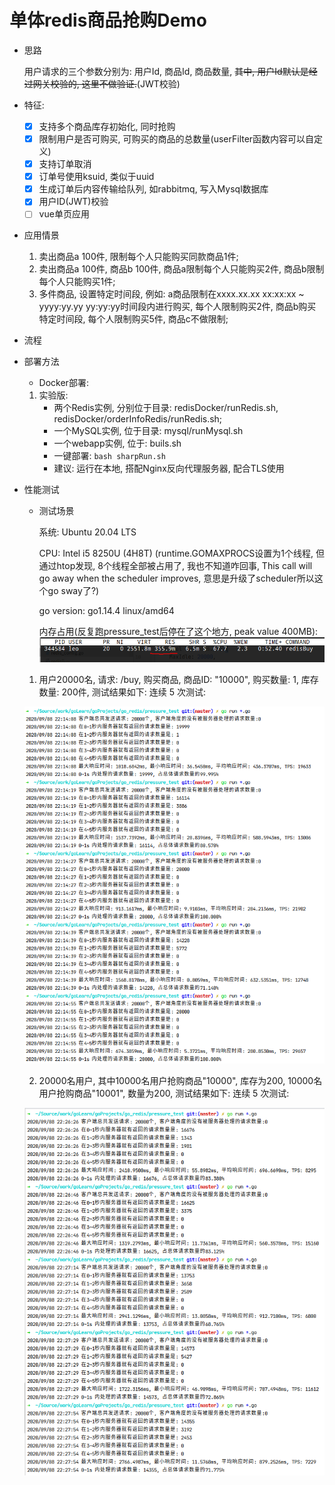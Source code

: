 # 单体redis商品抢购Demo

- 思路

    用户请求的三个参数分别为: 用户Id, 商品Id, 商品数量, ~~其中, 用户Id默认是经过网关校验的, 这里不做验证.~~(JWT校验)
    
- 特征:

    - [x] 支持多个商品库存初始化, 同时抢购
    - [x] 限制用户是否可购买, 可购买的商品的总数量(userFilter函数内容可以自定义)
    - [x] 支持订单取消
    - [x] 订单号使用ksuid, 类似于uuid
    - [x] 生成订单后内容传输给队列, 如rabbitmq, 写入Mysql数据库
    - [x] 用户ID(JWT)校验
    - [ ] vue单页应用 

- 应用情景

    1. 卖出商品a 100件, 限制每个人只能购买同款商品1件;
    2. 卖出商品a 100件, 商品b 100件, 商品a限制每个人只能购买2件, 商品b限制每个人只能购买1件;
    3. 多件商品, 设置特定时间段, 例如: a商品限制在xxxx.xx.xx xx:xx:xx ~ yyyy:yy.yy yy:yy:yy时间段内进行购买,
    每个人限制购买2件, 商品b购买特定时间段, 每个人限制购买5件, 商品c不做限制;
    
    
- 流程
    

- 部署方法
    - Docker部署:
    1. 实验版:
        - 两个Redis实例, 分别位于目录: redisDocker/runRedis.sh, redisDocker/orderInfoRedis/runRedis.sh;
        - 一个MySQL实例, 位于目录: mysql/runMysql.sh
        - 一个webapp实例, 位于: buils.sh
        - 一键部署: `bash sharpRun.sh`
        - 建议: 运行在本地, 搭配Nginx反向代理服务器, 配合TLS使用

- 性能测试

    - 测试场景
    
        系统: Ubuntu 20.04 LTS
    
        CPU: Intel i5 8250U (4H8T) (runtime.GOMAXPROCS设置为1个线程, 但通过htop发现, 8个线程全部被占用了, 我也不知道咋回事,  This call will go away when the scheduler improves, 意思是升级了scheduler所以这个go sway了?)
    
        go version: go1.14.4 linux/amd64
        
        内存占用(反复跑pressure_test后停在了这个地方, peak value 400MB):
    ![pressure_test_memory](pressure_test/img/pressure.png)
    1. 用户20000名, 请求: /buy, 购买商品, 商品ID: "10000", 购买数量: 1, 库存数量: 200件, 测试结果如下:
    连续 5 次测试:
    
    ![1.1](pressure_test/img/1.1.png)
    
    2. 20000名用户, 其中10000名用户抢购商品"10000", 库存为200, 10000名用户抢购商品"10001", 数量为200, 测试结果如下:
    连续 5 次测试:
    
    ![2.1](pressure_test/img/2.1.png)